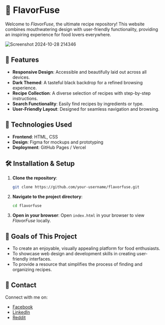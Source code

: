 # 🍲 FlavorFuse

Welcome to *FlavorFuse*, the ultimate recipe repository! This website combines mouthwatering design with user-friendly functionality, providing an inspiring experience for food lovers everywhere.

![Screenshot 2024-10-28 214346](https://github.com/user-attachments/assets/63de86df-d4ba-43d1-8f60-aebbac043096)

## 🌟 Features

- **Responsive Design**: Accessible and beautifully laid out across all devices.
- **Dark Themed**: A tasteful black backdrop for a refined browsing experience.
- **Recipe Collection**: A diverse selection of recipes with step-by-step instructions.
- **Search Functionality**: Easily find recipes by ingredients or type.
- **User-Friendly Layout**: Designed for seamless navigation and browsing.

## 🚀 Technologies Used

- **Frontend**: HTML, CSS
- **Design**: Figma for mockups and prototyping
- **Deployment**: GitHub Pages / Vercel

## 🛠️ Installation & Setup

1. **Clone the repository**:
    ```bash
    git clone https://github.com/your-username/flavorfuse.git
    ```
2. **Navigate to the project directory**:
    ```bash
    cd flavorfuse
    ```
3. **Open in your browser**:
   Open `index.html` in your browser to view *FlavorFuse* locally.

## 🎯 Goals of This Project

- To create an enjoyable, visually appealing platform for food enthusiasts.
- To showcase web design and development skills in creating user-friendly interfaces.
- To provide a resource that simplifies the process of finding and organizing recipes.

## 💭 Contact

Connect with me on:

- [Facebook](https://www.facebook.com/chanuka.gamage.5099)
- [LinkedIn](https://linkedin.com/in/chanuka-prabodha-a78876234)
- [Reddit](https://www.reddit.com/u/ChanukaGamage)
